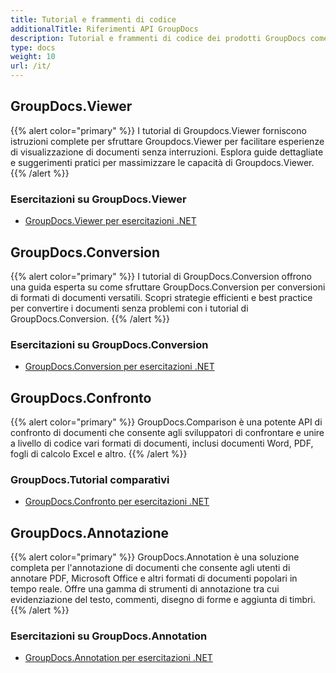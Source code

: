 ```yaml
---
title: Tutorial e frammenti di codice
additionalTitle: Riferimenti API GroupDocs
description: Tutorial e frammenti di codice dei prodotti GroupDocs come GroupDocs.Viewer, GroupDocs.Annotation, GroupDocs.Conversion e altri prodotti.
type: docs
weight: 10
url: /it/
---
```


## GroupDocs.Viewer
{{% alert color="primary" %}}
I tutorial di Groupdocs.Viewer forniscono istruzioni complete per sfruttare Groupdocs.Viewer per facilitare esperienze di visualizzazione di documenti senza interruzioni. Esplora guide dettagliate e suggerimenti pratici per massimizzare le capacità di Groupdocs.Viewer.
{{% /alert %}}

### Esercitazioni su GroupDocs.Viewer
- [GroupDocs.Viewer per esercitazioni .NET](../viewer/it/net/)


## GroupDocs.Conversion
{{% alert color="primary" %}}
I tutorial di GroupDocs.Conversion offrono una guida esperta su come sfruttare GroupDocs.Conversion per conversioni di formati di documenti versatili. Scopri strategie efficienti e best practice per convertire i documenti senza problemi con i tutorial di GroupDocs.Conversion.
{{% /alert %}}

### Esercitazioni su GroupDocs.Conversion
- [GroupDocs.Conversion per esercitazioni .NET](../conversion/it/net/)


## GroupDocs.Confronto
{{% alert color="primary" %}}
GroupDocs.Comparison è una potente API di confronto di documenti che consente agli sviluppatori di confrontare e unire a livello di codice vari formati di documenti, inclusi documenti Word, PDF, fogli di calcolo Excel e altro.
{{% /alert %}}

### GroupDocs.Tutorial comparativi
- [GroupDocs.Confronto per esercitazioni .NET](../comparison/net/)


## GroupDocs.Annotazione
{{% alert color="primary" %}}
GroupDocs.Annotation è una soluzione completa per l'annotazione di documenti che consente agli utenti di annotare PDF, Microsoft Office e altri formati di documenti popolari in tempo reale. Offre una gamma di strumenti di annotazione tra cui evidenziazione del testo, commenti, disegno di forme e aggiunta di timbri.
{{% /alert %}}

### Esercitazioni su GroupDocs.Annotation
- [GroupDocs.Annotation per esercitazioni .NET](../annotation/net/)